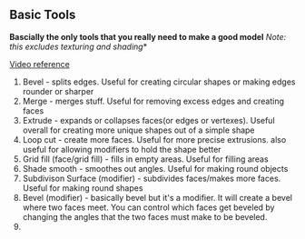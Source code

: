 ## Basic Tools
**Bascially the only tools that you really need to make a good model**
*Note: this excludes texturing and shading**

[Video reference](https://www.youtube.com/watch?v=kejQ8nX5YZA)

1. Bevel - splits edges. Useful for creating circular shapes or making edges rounder or sharper
2. Merge - merges stuff. Useful for removing excess edges and creating faces
3. Extrude - expands or collapses faces(or edges or vertexes). Useful overall for creating more unique shapes out of a simple shape
4. Loop cut - create more faces. Useful for more precise extrusions. also useful for allowing modifiers to hold the shape better
5. Grid fill (face/grid fill) - fills in empty areas. Useful for filling areas
6. Shade smooth - smoothes out angles. Useful for making round objects
7. Subdivison Surface (modifier) - subdivides faces/makes more faces. Useful for making round shapes
8. Bevel (modifier) - basically bevel but it's a modifier. It will create a bevel where two faces meet. You can control which faces get beveled by changing the angles that the two faces must make to be beveled. 
9. 

